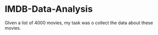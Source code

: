 # IMDB-Data-Analysis
GIven a list of 4000 movies, my task was o collect the data about these movies.
